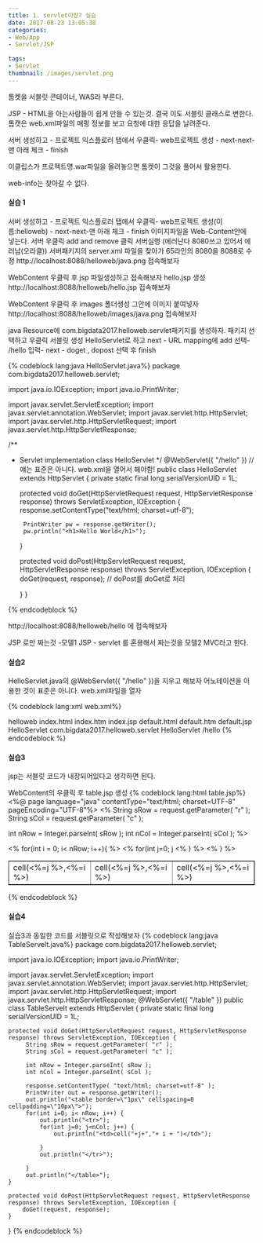 ```yaml
---
title: 1. servlet이란? 실습
date: 2017-08-23 13:05:38
categories:
- Web/App
- Servlet/JSP

tags:
- Servlet
thumbnail: /images/servlet.png
---
```

톰켓을 서블릿 콘테이너, WAS라 부른다.

JSP - HTML을 아는사람들이 쉽게 만들 수 있는것.
결국 이도 서블릿 클래스로 변한다.
톰캣은 web.xml파일의 매핑 정보를 보고 요청에 대한 응답을 날려준다.

서버 생성하고 - 프로젝트 익스플로러 탭에서 우클릭- web프로젝트 생성 - next-next-맨 아래 체크 - finish

이클립스가 프로젝트명.war파일을 올려놓으면 톰켓이 그것을 풀어서 활용한다.

web-info는 찾아갈 수 없다.

#### 실습 1
서버 생성하고 - 프로젝트 익스플로러 탭에서 우클릭- web프로젝트 생성(이름:helloweb) - next-next-맨 아래 체크 - finish
이미지파일을 Web-Content안에 넣는다.
서버 우클릭
add and remove 클릭
서버실행 (에러난다 8080쓰고 있어서 에러남(오라클))
서버패키지의 server.xml 파일을 찾아가 65라인의 8080을 8088로 수정
http://localhost:8088/helloweb/java.png 접속해보자

WebContent 우클릭 후 jsp 파일생성하고 접속해보자
hello.jsp 생성
http://localhost:8088/helloweb/hello.jsp 접속해보자

WebContent 우클릭 후 images 폴더생성
그안에 이미지 붙여넣자
http://localhost:8088/helloweb/images/java.png 접속해보자

java Resource에 com.bigdata2017.helloweb.servlet패키지를 생성하자.
패키지 선택하고 우클릭 서블릿 생성 HelloServlet로 하고 next - URL mapping에 add 선택- /hello 입력- next - doget , dopost 선택 후 finish


{% codeblock lang:java HelloServlet.java%}
package com.bigdata2017.helloweb.servlet;

import java.io.IOException;
import java.io.PrintWriter;

import javax.servlet.ServletException;
import javax.servlet.annotation.WebServlet;
import javax.servlet.http.HttpServlet;
import javax.servlet.http.HttpServletRequest;
import javax.servlet.http.HttpServletResponse;

/**
 * Servlet implementation class HelloServlet
 */
@WebServlet({ "/hello" }) //얘는 표준은 아니다. web.xml을 열어서 해야함!
public class HelloServlet extends HttpServlet {
	private static final long serialVersionUID = 1L;

	protected void doGet(HttpServletRequest request, HttpServletResponse response)
			throws ServletException, IOException {
		response.setContentType("text/html; charset=utf-8");

		PrintWriter pw = response.getWriter();
		pw.println("<h1>Hello World</h1>");
	}

	protected void doPost(HttpServletRequest request, HttpServletResponse response)
			throws ServletException, IOException {
		doGet(request, response);
		// doPost를 doGet로 처리

	}
}

{% endcodeblock %}

http://localhost:8088/helloweb/hello 에 접속해보자

JSP 로만 짜는것 -모델1
JSP - servlet 를 혼용해서 짜는것을 모델2 MVC라고 한다.


#### 실습2
HelloServlet.java의 @WebServlet({ "/hello" })을 지우고 해보자
어노테이션을 이용한 것이 표준은 아니다.
web.xml파일을 열자


{% codeblock lang:xml web.xml%}
<?xml version="1.0" encoding="UTF-8"?>
<web-app xmlns:xsi="http://www.w3.org/2001/XMLSchema-instance" xmlns="http://java.sun.com/xml/ns/javaee" xsi:schemaLocation="http://java.sun.com/xml/ns/javaee http://java.sun.com/xml/ns/javaee/web-app_3_0.xsd" id="WebApp_ID" version="3.0">
  <display-name>helloweb</display-name>
  <welcome-file-list>
    <welcome-file>index.html</welcome-file>
    <welcome-file>index.htm</welcome-file>
    <welcome-file>index.jsp</welcome-file>
    <welcome-file>default.html</welcome-file>
    <welcome-file>default.htm</welcome-file>
    <welcome-file>default.jsp</welcome-file>
  </welcome-file-list>

  <servlet>
	 <servlet-name>HelloServlet</servlet-name>
  	<servlet-class>com.bigdata2017.helloweb.servlet</servlet-class>
  </servlet>

  <servlet-mapping>
	<servlet-name>HelloServlet</servlet-name>
	<url-pattern>/hello</url-pattern>
  </servlet-mapping>
</web-app>
{% endcodeblock %}

#### 실습3
jsp는 서블릿 코드가 내장되어있다고 생각하면 된다.

WebContent의 우클릭 후 table.jsp 생성
{% codeblock lang:html table.jsp%}
<%@ page language="java" contentType="text/html; charset=UTF-8"
    pageEncoding="UTF-8"%>
 <%
 String sRow = request.getParameter( "r" );
 String sCol = request.getParameter( "c" );

 int nRow = Integer.parseInt( sRow );
 int nCol = Integer.parseInt( sCol );
 %>

<!DOCTYPE html PUBLIC "-//W3C//DTD HTML 4.01 Transitional//EN" "http://www.w3.org/TR/html4/loose.dtd">
<html>
<head>
<meta http-equiv="Content-Type" content="text/html; charset=UTF-8">
<title>Insert title here</title>
</head>
<body>
	<table border="1px" cellspacing=0 cellpadding="10px">
		<%
			for(int i = 0; i< nRow; i++){
		%>
		<tr>
			<%
				for(int j=0; j<nCol;j++) {
			%>
			<td>cell(<%=j %>,<%=i %>)</td>
			<td>cell(<%=j %>,<%=i %>)</td>
			<td>cell(<%=j %>,<%=i %>)</td>
		<%
			}
		%>
		</tr>
		<%
		}
		%>
	</table>
</body>
</html>
{% endcodeblock %}


#### 실습4
실습3과 동일한 코드를 서블릿으로 작성해보자
{% codeblock lang:java TableServelt.java%}
package com.bigdata2017.helloweb.servlet;

import java.io.IOException;
import java.io.PrintWriter;

import javax.servlet.ServletException;
import javax.servlet.annotation.WebServlet;
import javax.servlet.http.HttpServlet;
import javax.servlet.http.HttpServletRequest;
import javax.servlet.http.HttpServletResponse;
@WebServlet({ "/table" })
public class TableServelt extends HttpServlet {
	private static final long serialVersionUID = 1L;

	protected void doGet(HttpServletRequest request, HttpServletResponse response) throws ServletException, IOException {
		 String sRow = request.getParameter( "r" );
		 String sCol = request.getParameter( "c" );

		 int nRow = Integer.parseInt( sRow );
		 int nCol = Integer.parseInt( sCol );

		 response.setContentType( "text/html; charset=utf-8" );
		 PrintWriter out = response.getWriter();
		 out.println("<table border=\"1px\" cellspacing=0 cellpadding=\"10px\">");
		 for(int i=0; i< nRow; i++) {
			 out.println("<tr>");
			 for(int j=0; j<nCol; j++) {
				 out.println("<td>cell("+j+","+ i + ")</td>");

			 }
			 out.println("</tr>");

		 }
		 out.println("</table>");
	}

	protected void doPost(HttpServletRequest request, HttpServletResponse response) throws ServletException, IOException {
		doGet(request, response);
	}

}
{% endcodeblock %}
